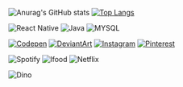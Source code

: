 ![Anurag's GitHub stats](https://github-readme-stats.vercel.app/api?username=quokequack&show_icons=true&theme=radical&count_private=true)
[![Top Langs](https://github-readme-stats.vercel.app/api/top-langs/?username=quokequack&layout=compact)](https://github.com/quokequack/github-readme-stats)

![React Native](https://img.shields.io/badge/React_Native-20232A?style=for-the-badge&logo=react&logoColor=61DAFB)
![Java](https://img.shields.io/badge/Java-ED8B00?style=for-the-badge&logo=java&logoColor=white)
![MYSQL](https://img.shields.io/badge/MySQL-00000F?style=for-the-badge&logo=mysql&logoColor=white)

[![Codepen](https://img.shields.io/badge/Codepen-000000?style=for-the-badge&logo=codepen&logoColor=white)](https://codepen.io/alaquoke)
[![DeviantArt](https://img.shields.io/badge/DeviantArt-05CC47?style=for-the-badge&logo=deviantart&logoColor=white)](https://www.deviantart.com/floxllyn)
[![Instagram](https://img.shields.io/badge/Instagram-E4405F?style=for-the-badge&logo=instagram&logoColor=white)](https://instagram.com/alaquoke)
[![Pinterest](https://img.shields.io/badge/Pinterest-%23E60023.svg?&style=for-the-badge&logo=Pinterest&logoColor=white)](https://www.pinterest.de/malualaquoke/)

![Spotify](https://img.shields.io/badge/Spotify-1ED760?&style=for-the-badge&logo=spotify&logoColor=white)
![Ifood](https://img.shields.io/badge/iFood-EA1D2C?style=for-the-badge&logo=ifood&logoColor=white)
![Netflix](https://img.shields.io/badge/Netflix-E50914?style=for-the-badge&logo=netflix&logoColor=white)

![Dino](https://media1.giphy.com/media/Q7SKqn3G97xpmfSOvG/200w.gif?cid=82a1493bb928ykzywgii7jedklelhzzpeslcxz06klm3ebm3&rid=200w.gif&ct=g)
